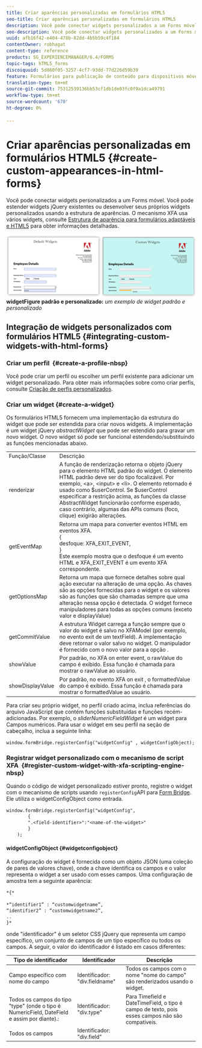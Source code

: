 ```yaml
---
title: Criar aparências personalizadas em formulários HTML5
seo-title: Criar aparências personalizadas em formulários HTML5
description: Você pode conectar widgets personalizados a um Forms móvel. Você pode estender widgets jQuery existentes ou desenvolver seus próprios widgets personalizados.
seo-description: Você pode conectar widgets personalizados a um Forms móvel. Você pode estender widgets jQuery existentes ou desenvolver seus próprios widgets personalizados.
uuid: afb16f42-e404-478b-82dd-4b5b59c4f184
contentOwner: robhagat
content-type: reference
products: SG_EXPERIENCEMANAGER/6.4/FORMS
topic-tags: hTML5_forms
discoiquuid: 5d860f05-3257-4cf7-93dd-77d226d59b39
feature: Formulários para publicação de conteúdo para dispositivos móveis
translation-type: tm+mt
source-git-commit: 75312539136bb53cf1db1de03fc0f9a1dca49791
workflow-type: tm+mt
source-wordcount: '670'
ht-degree: 0%

---
```



# Criar aparências personalizadas em formulários HTML5 {#create-custom-appearances-in-html-forms}

Você pode conectar widgets personalizados a um Forms móvel. Você pode estender widgets jQuery existentes ou desenvolver seus próprios widgets personalizados usando a estrutura de aparências. O mecanismo XFA usa vários widgets, consulte [Estrutura de aparência para formulários adaptáveis e HTML5](/help/forms/using/introduction-widgets.md) para obter informações detalhadas.

![Um exemplo de ](assets/custom-widgets.jpg)
**widgetFigure padrão e personalizado:** *um exemplo de widget padrão e personalizado*

## Integração de widgets personalizados com formulários HTML5 {#integrating-custom-widgets-with-html-forms}

### Criar um perfil  {#create-a-profile-nbsp}

Você pode criar um perfil ou escolher um perfil existente para adicionar um widget personalizado. Para obter mais informações sobre como criar perfis, consulte [Criação de perfis personalizados](/help/forms/using/custom-profile.md).

### Criar um widget {#create-a-widget}

Os formulários HTML5 fornecem uma implementação da estrutura do widget que pode ser estendida para criar novos widgets. A implementação é um widget jQuery *abstractWidget* que pode ser estendido para gravar um novo widget. O novo widget só pode ser funcional estendendo/substituindo as funções mencionadas abaixo.

<table> 
 <tbody> 
  <tr> 
   <td>Função/Classe</td> 
   <td>Descrição</td> 
  </tr> 
  <tr> 
   <td>renderizar</td> 
   <td>A função de renderização retorna o objeto jQuery para o elemento HTML padrão do widget. O elemento HTML padrão deve ser do tipo focalizável. Por exemplo, &lt;a&gt;, &lt;input&gt; e &lt;li&gt;. O elemento retornado é usado como $userControl. Se $userControl especificar a restrição acima, as funções da classe AbstractWidget funcionarão conforme esperado, caso contrário, algumas das APIs comuns (foco, clique) exigirão alterações. </td> 
  </tr> 
  <tr> 
   <td>getEventMap</td> 
   <td>Retorna um mapa para converter eventos HTML em eventos XFA. <br /> {<br /> desfoque: XFA_EXIT_EVENT,<br /> }<br /> Este exemplo mostra que o desfoque é um evento HTML e XFA_EXIT_EVENT é um evento XFA correspondente. </td> 
  </tr> 
  <tr> 
   <td>getOptionsMap</td> 
   <td>Retorna um mapa que fornece detalhes sobre qual ação executar na alteração de uma opção. As chaves são as opções fornecidas para o widget e os valores são as funções que são chamadas sempre que uma alteração nessa opção é detectada. O widget fornece manipuladores para todas as opções comuns (exceto valor e displayValue)</td> 
  </tr> 
  <tr> 
   <td>getCommitValue</td> 
   <td>A estrutura Widget carrega a função sempre que o valor do widget é salvo no XFAModel (por exemplo, no evento exit de um textField). A implementação deve retornar o valor salvo no widget. O manipulador é fornecido com o novo valor para a opção .</td> 
  </tr> 
  <tr> 
   <td>showValue</td> 
   <td>Por padrão, no XFA on enter event, o rawValue do campo é exibido. Essa função é chamada para mostrar o rawValue ao usuário. </td> 
  </tr> 
  <tr> 
   <td>showDisplayValue</td> 
   <td>Por padrão, no evento XFA on exit , o formattedValue do campo é exibido. Essa função é chamada para mostrar o formattedValue ao usuário. </td> 
  </tr> 
 </tbody> 
</table>

Para criar seu próprio widget, no perfil criado acima, inclua referências do arquivo JavaScript que contém funções substituídas e funções recém-adicionadas. Por exemplo, o *sliderNumericFieldWidget* é um widget para Campos numéricos. Para usar o widget em seu perfil na seção de cabeçalho, inclua a seguinte linha:

```
window.formBridge.registerConfig("widgetConfig" , widgetConfigObject);
```

### Registrar widget personalizado com o mecanismo de script XFA  {#register-custom-widget-with-xfa-scripting-engine-nbsp}

Quando o código de widget personalizado estiver pronto, registre o widget com o mecanismo de scripts usando `registerConfig`API para [Form Bridge](/help/forms/using/form-bridge-apis.md). Ele utiliza o widgetConfigObject como entrada.

```
window.formBridge.registerConfig("widgetConfig",
        {
        ".<field-identifier>":"<name-of-the-widget>"
        }
    );
```

#### widgetConfigObject {#widgetconfigobject}

A configuração do widget é fornecida como um objeto JSON (uma coleção de pares de valores chave), onde a chave identifica os campos e o valor representa o widget a ser usado com esses campos. Uma configuração de amostra tem a seguinte aparência:

```
*{*

*“identifier1” : “customwidgetname”,  
“identifier2” : “customwidgetname2”,  
..  
}*
```

onde &quot;identificador&quot; é um seletor CSS jQuery que representa um campo específico, um conjunto de campos de um tipo específico ou todos os campos. A seguir, o valor do identificador é listado em casos diferentes:

| Tipo de identificador | Identificador | Descrição |
|---|---|---|
| Campo específico com nome do campo | Identificador: &quot;div.fieldname&quot; | Todos os campos com o nome &quot;nome do campo&quot; são renderizados usando o widget. |
| Todos os campos do tipo &quot;type&quot; (onde o tipo é NumericField, DateField e assim por diante).: | Identificador: &quot;div.type&quot; | Para Timefield e DateTimeField, o tipo é campo de texto, pois esses campos não são compatíveis. |
| Todos os campos | Identificador: &quot;div.field&quot; |  |
